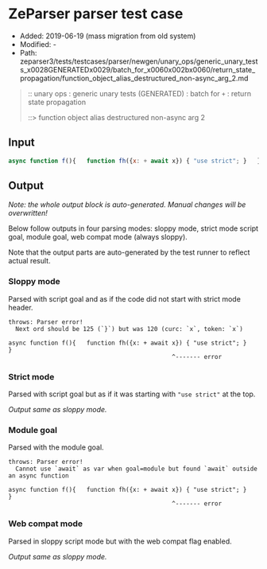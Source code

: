 # ZeParser parser test case

- Added: 2019-06-19 (mass migration from old system)
- Modified: -
- Path: zeparser3/tests/testcases/parser/newgen/unary_ops/generic_unary_tests_x0028GENERATEDx0029/batch_for_x0060x002bx0060/return_state_propagation/function_object_alias_destructured_non-async_arg_2.md

> :: unary ops : generic unary tests (GENERATED) : batch for `+` : return state propagation
>
> ::> function object alias destructured non-async arg 2

## Input

`````js
async function f(){   function fh({x: + await x}) { "use strict"; }   }
`````

## Output

_Note: the whole output block is auto-generated. Manual changes will be overwritten!_

Below follow outputs in four parsing modes: sloppy mode, strict mode script goal, module goal, web compat mode (always sloppy).

Note that the output parts are auto-generated by the test runner to reflect actual result.

### Sloppy mode

Parsed with script goal and as if the code did not start with strict mode header.

`````
throws: Parser error!
  Next ord should be 125 (`}`) but was 120 (curc: `x`, token: `x`)

async function f(){   function fh({x: + await x}) { "use strict"; }   }
                                              ^------- error
`````

### Strict mode

Parsed with script goal but as if it was starting with `"use strict"` at the top.

_Output same as sloppy mode._

### Module goal

Parsed with the module goal.

`````
throws: Parser error!
  Cannot use `await` as var when goal=module but found `await` outside an async function

async function f(){   function fh({x: + await x}) { "use strict"; }   }
                                              ^------- error
`````


### Web compat mode

Parsed in sloppy script mode but with the web compat flag enabled.

_Output same as sloppy mode._
